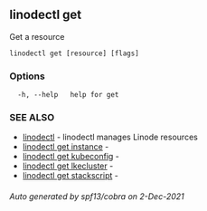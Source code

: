 ## linodectl get

Get a resource

```
linodectl get [resource] [flags]
```

### Options

```
  -h, --help   help for get
```

### SEE ALSO

* [linodectl](linodectl.md)	 - linodectl manages Linode resources
* [linodectl get instance](linodectl_get_instance.md)	 - 
* [linodectl get kubeconfig](linodectl_get_kubeconfig.md)	 - 
* [linodectl get lkecluster](linodectl_get_lkecluster.md)	 - 
* [linodectl get stackscript](linodectl_get_stackscript.md)	 - 

###### Auto generated by spf13/cobra on 2-Dec-2021
